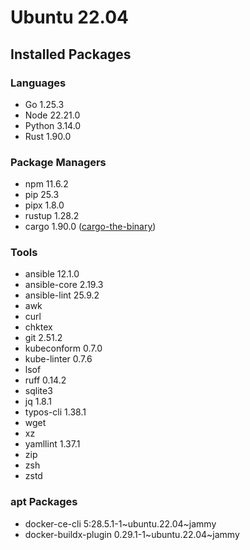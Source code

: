 # Ubuntu 22.04

## Installed Packages

### Languages

- Go 1.25.3
- Node 22.21.0
- Python 3.14.0
- Rust 1.90.0

### Package Managers

- npm 11.6.2
- pip 25.3
- pipx 1.8.0
- rustup 1.28.2
- cargo 1.90.0 ([cargo-the-binary](https://github.com/rust-lang/cargo/blob/master/src/cargo/version.rs))

### Tools

- ansible 12.1.0
- ansible-core 2.19.3
- ansible-lint 25.9.2
- awk
- curl
- chktex
- git 2.51.2
- kubeconform 0.7.0
- kube-linter 0.7.6
- lsof
- ruff 0.14.2
- sqlite3
- jq 1.8.1
- typos-cli 1.38.1
- wget
- xz
- yamllint 1.37.1
- zip
- zsh
- zstd

### apt Packages

- docker-ce-cli 5:28.5.1-1\~ubuntu.22.04\~jammy
- docker-buildx-plugin 0.29.1-1\~ubuntu.22.04\~jammy
